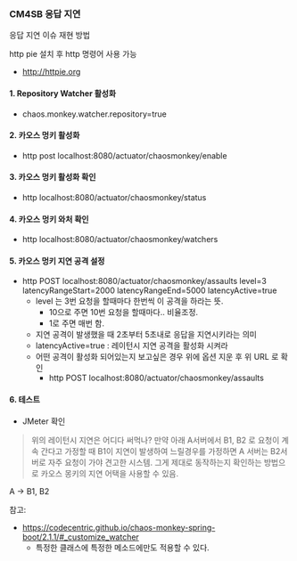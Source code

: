 ### CM4SB 응답 지연
응답 지연 이슈 재현 방법

http pie 설치 후 http 명령어 사용 가능
 - http://httpie.org

#### 1. Repository Watcher 활성화
 - chaos.monkey.watcher.repository=true

#### 2. 카오스 멍키 활성화
 - http post localhost:8080/actuator/chaosmonkey/enable

#### 3. 카오스 멍키 활성화 확인
 - http localhost:8080/actuator/chaosmonkey/status

#### 4. 카오스 멍키 와처 확인
 - http localhost:8080/actuator/chaosmonkey/watchers

#### 5. 카오스 멍키 지연 공격 설정
 - http POST localhost:8080/actuator/chaosmonkey/assaults level=3 latencyRangeStart=2000 latencyRangeEnd=5000 latencyActive=true
    - level 는 3번 요청을 할때마다 한번씩 이 공격을 하라는 뜻.
        - 10으로 주면 10번 요청을 할때마다.. 비율조정.
        - 1로 주면 매번 함.
    - 지연 공격이 발생했을 때 2초부터 5초내로 응답을 지연시키라는 의미
    - latencyActive=true : 레이턴시 지연 공격을 활성화 시켜라
    - 어떤 공격이 활성화 되어있는지 보고싶은 경우 위에 옵션 지운 후 위 URL 로 확인
        - http POST localhost:8080/actuator/chaosmonkey/assaults
#### 6. 테스트
 - JMeter 확인

> 위의 레이턴시 지연은 어디다 써먹나?
> 만약 아래 A서버에서 B1, B2 로 요청이 계속 간다고 가정할 때 B1이 지연이 발생하여 느릴경우를 가정하면
> A 서버는 B2서버로 자주 요청이 가야 견고한 시스템. 그게 제대로 동작하는지 확인하는 방법으로 카오스 몽키의 지연 어택을 사용할 수 있음.

A ->  B1, B2

참고:
 - https://codecentric.github.io/chaos-monkey-spring-boot/2.1.1/#_customize_watcher
    - 특정한 클래스에 특정한 메소드에만도 적용할 수 있다.

